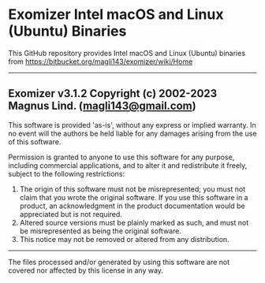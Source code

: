 # Exomizer Intel macOS and Linux (Ubuntu) Binaries
This GitHub repository provides Intel macOS and Linux (Ubuntu) binaries from https://bitbucket.org/magli143/exomizer/wiki/Home

----------------------------------------------------------------------------
Exomizer v3.1.2 Copyright (c) 2002-2023 Magnus Lind. (magli143@gmail.com)
----------------------------------------------------------------------------
This software is provided 'as-is', without any express or implied warranty.
In no event will the authors be held liable for any damages arising from
the use of this software.

Permission is granted to anyone to use this software for any purpose,
including commercial applications, and to alter it and redistribute it
freely, subject to the following restrictions:

   1. The origin of this software must not be misrepresented; you must not
   claim that you wrote the original software. If you use this software in a
   product, an acknowledgment in the product documentation would be
   appreciated but is not required.
   2. Altered source versions must be plainly marked as such, and must not
   be misrepresented as being the original software.
   3. This notice may not be removed or altered from any distribution.
----------------------------------------------------------------------------
The files processed and/or generated by using this software are not covered
nor affected by this license in any way.
